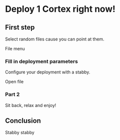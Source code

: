 # Deploy 1 Cortex right now!

## First step

Select random files cause you can point at them.

<walkthrough-editor-spotlight spotlightId="menu-file">File menu</walkthrough-editor-spotlight>

### Fill in deployment parameters

Configure your deployment with a stabby.

<walkthrough-editor-open-file filePath="config/hello.md"> Open file
</walkthrough-editor-open-file>

### Part 2

Sit back, relax and enjoy!

## Conclusion

Stabby stabby